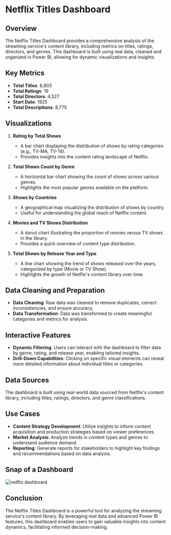 # Netflix Titles Dashboard

## Overview
The Netflix Titles Dashboard provides a comprehensive analysis of the streaming service's content library, including metrics on titles, ratings, directors, and genres. This dashboard is built using real data, cleaned and organized in Power BI, allowing for dynamic visualizations and insights.

## Key Metrics
- **Total Titles**: 8,803
- **Total Ratings**: 19
- **Total Directors**: 4,527
- **Start Date**: 1925
- **Total Descriptions**: 8,775

## Visualizations
1. **Rating by Total Shows**
   - A bar chart displaying the distribution of shows by rating categories (e.g., TV-MA, TV-14).
   - Provides insights into the content rating landscape of Netflix.

2. **Total Shows Count by Genre**
   - A horizontal bar chart showing the count of shows across various genres.
   - Highlights the most popular genres available on the platform.

3. **Shows by Countries**
   - A geographical map visualizing the distribution of shows by country.
   - Useful for understanding the global reach of Netflix content.

4. **Movies and TV Shows Distribution**
   - A donut chart illustrating the proportion of movies versus TV shows in the library.
   - Provides a quick overview of content type distribution.

5. **Total Shows by Release Year and Type**
   - A line chart showing the trend of shows released over the years, categorized by type (Movie or TV Show).
   - Highlights the growth of Netflix's content library over time.

## Data Cleaning and Preparation
- **Data Cleaning**: Raw data was cleaned to remove duplicates, correct inconsistencies, and ensure accuracy.
- **Data Transformation**: Data was transformed to create meaningful categories and metrics for analysis.

## Interactive Features
- **Dynamic Filtering**: Users can interact with the dashboard to filter data by genre, rating, and release year, enabling tailored insights.
- **Drill-Down Capabilities**: Clicking on specific visual elements can reveal more detailed information about individual titles or categories.

## Data Sources
The dashboard is built using real-world data sourced from Netflix's content library, including titles, ratings, directors, and genre classifications.

## Use Cases
- **Content Strategy Development**: Utilize insights to inform content acquisition and production strategies based on viewer preferences.
- **Market Analysis**: Analyze trends in content types and genres to understand audience demand.
- **Reporting**: Generate reports for stakeholders to highlight key findings and recommendations based on data analysis.

## Snap of a Dashboard
![netflix dashboard](https://github.com/user-attachments/assets/8f79fdfe-e30f-49c7-b412-4abe759ed929)


## Conclusion
The Netflix Titles Dashboard is a powerful tool for analyzing the streaming service's content library. By leveraging real data and advanced Power BI features, this dashboard enables users to gain valuable insights into content dynamics, facilitating informed decision-making.
